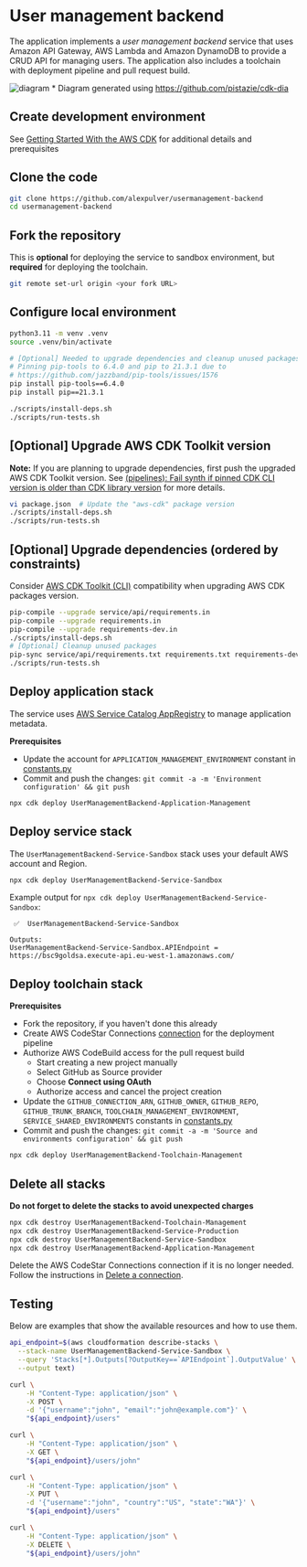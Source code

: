 # User management backend
The application implements a *user management backend* service that uses Amazon API Gateway, AWS Lambda and Amazon DynamoDB to provide a CRUD API for managing users. The application also includes a toolchain with deployment pipeline and pull request build.

![diagram](https://github.com/alexpulver/usermanagement-backend/assets/4362270/c0f22c39-aee9-4479-95e4-fdcbc72b4a4b)
\* Diagram generated using https://github.com/pistazie/cdk-dia

## Create development environment
See [Getting Started With the AWS CDK](https://docs.aws.amazon.com/cdk/latest/guide/getting_started.html)
for additional details and prerequisites

## Clone the code
```bash
git clone https://github.com/alexpulver/usermanagement-backend
cd usermanagement-backend
```

## Fork the repository
This is **optional** for deploying the service to sandbox environment, but 
**required** for deploying the toolchain.

```bash
git remote set-url origin <your fork URL>
```

## Configure local environment
```bash
python3.11 -m venv .venv
source .venv/bin/activate

# [Optional] Needed to upgrade dependencies and cleanup unused packages
# Pinning pip-tools to 6.4.0 and pip to 21.3.1 due to
# https://github.com/jazzband/pip-tools/issues/1576
pip install pip-tools==6.4.0
pip install pip==21.3.1

./scripts/install-deps.sh
./scripts/run-tests.sh
```

## [Optional] Upgrade AWS CDK Toolkit version
**Note:** If you are planning to upgrade dependencies, first push the upgraded AWS CDK Toolkit version.
See [(pipelines): Fail synth if pinned CDK CLI version is older than CDK library version](https://github.com/aws/aws-cdk/issues/15519) 
for more details.

```bash
vi package.json  # Update the "aws-cdk" package version
./scripts/install-deps.sh
./scripts/run-tests.sh
```

## [Optional] Upgrade dependencies (ordered by constraints)
Consider [AWS CDK Toolkit (CLI)](https://docs.aws.amazon.com/cdk/latest/guide/reference.html#versioning) compatibility 
when upgrading AWS CDK packages version.

```bash
pip-compile --upgrade service/api/requirements.in
pip-compile --upgrade requirements.in
pip-compile --upgrade requirements-dev.in
./scripts/install-deps.sh
# [Optional] Cleanup unused packages
pip-sync service/api/requirements.txt requirements.txt requirements-dev.txt
./scripts/run-tests.sh
```

## Deploy application stack
The service uses [AWS Service Catalog AppRegistry](https://docs.aws.amazon.com/servicecatalog/latest/arguide/intro-app-registry.html) 
to manage application metadata.

**Prerequisites**
- Update the account for `APPLICATION_MANAGEMENT_ENVIRONMENT` constant in [constants.py](constants.py)
- Commit and push the changes: `git commit -a -m 'Environment configuration' && git push`

```bash
npx cdk deploy UserManagementBackend-Application-Management
```

## Deploy service stack
The `UserManagementBackend-Service-Sandbox` stack uses your default AWS account and Region. 

```bash
npx cdk deploy UserManagementBackend-Service-Sandbox
```

Example output for `npx cdk deploy UserManagementBackend-Service-Sandbox`:
```text
 ✅  UserManagementBackend-Service-Sandbox

Outputs:
UserManagementBackend-Service-Sandbox.APIEndpoint = https://bsc9goldsa.execute-api.eu-west-1.amazonaws.com/
```

## Deploy toolchain stack

**Prerequisites**
- Fork the repository, if you haven't done this already
- Create AWS CodeStar Connections [connection](https://docs.aws.amazon.com/dtconsole/latest/userguide/welcome-connections.html)
  for the deployment pipeline
- Authorize AWS CodeBuild access for the pull request build
  - Start creating a new project manually
  - Select GitHub as Source provider
  - Choose **Connect using OAuth**
  - Authorize access and cancel the project creation
- Update the `GITHUB_CONNECTION_ARN`, `GITHUB_OWNER`, `GITHUB_REPO`, `GITHUB_TRUNK_BRANCH`,
  `TOOLCHAIN_MANAGEMENT_ENVIRONMENT`, `SERVICE_SHARED_ENVIRONMENTS` constants in [constants.py](constants.py)
- Commit and push the changes: `git commit -a -m 'Source and environments configuration' && git push`

```bash
npx cdk deploy UserManagementBackend-Toolchain-Management
```

## Delete all stacks
**Do not forget to delete the stacks to avoid unexpected charges**
```bash
npx cdk destroy UserManagementBackend-Toolchain-Management
npx cdk destroy UserManagementBackend-Service-Production
npx cdk destroy UserManagementBackend-Service-Sandbox
npx cdk destroy UserManagementBackend-Application-Management
```

Delete the AWS CodeStar Connections connection if it is no longer needed. Follow the instructions
in [Delete a connection](https://docs.aws.amazon.com/dtconsole/latest/userguide/connections-delete.html).

## Testing
Below are examples that show the available resources and how to use them.

```bash
api_endpoint=$(aws cloudformation describe-stacks \
  --stack-name UserManagementBackend-Service-Sandbox \
  --query 'Stacks[*].Outputs[?OutputKey==`APIEndpoint`].OutputValue' \
  --output text)

curl \
    -H "Content-Type: application/json" \
    -X POST \
    -d '{"username":"john", "email":"john@example.com"}' \
    "${api_endpoint}/users"

curl \
    -H "Content-Type: application/json" \
    -X GET \
    "${api_endpoint}/users/john"

curl \
    -H "Content-Type: application/json" \
    -X PUT \
    -d '{"username":"john", "country":"US", "state":"WA"}' \
    "${api_endpoint}/users"

curl \
    -H "Content-Type: application/json" \
    -X DELETE \
    "${api_endpoint}/users/john"
```
